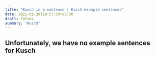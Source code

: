 ```yaml
---
title: "Kusch in a sentence | Kusch example sentences"
date: 2021-01-20T19:57:50+05:30
draft: falses
summary: "Kusch"
---
```

## Unfortunately, we have no example sentences for Kusch                 
